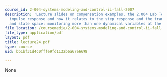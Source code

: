 ```yaml
---
course_id: 2-004-systems-modeling-and-control-ii-fall-2007
description: 'Lecture slides on compensation examples, the 2.004 Lab Tower plant,
  impulse response and how it relates to the step response and the transfer function,
  and state space: monitoring more than one dynamical variables at the same time.'
file_location: /coursemedia/2-004-systems-modeling-and-control-ii-fall-2007/bb1bf31d4c0fffe9fd1132b6a67e6698_lecture24.pdf
file_type: application/pdf
layout: pdf
title: lecture24.pdf
type: course
uid: bb1bf31d4c0fffe9fd1132b6a67e6698

---
```

None